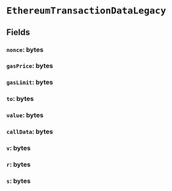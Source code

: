 # `EthereumTransactionDataLegacy`

## Fields

### `nonce`: bytes

### `gasPrice`: bytes

### `gasLimit`: bytes

### `to`: bytes

### `value`: bytes

### `callData`: bytes

### `v`: bytes

### `r`: bytes

### `s`: bytes
